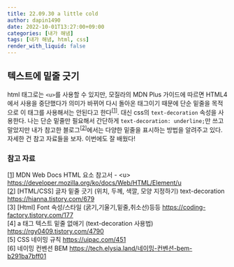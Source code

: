 ```yaml
---
title: 22.09.30 a little cold
author: dapin1490
date: 2022-10-01T13:27:00+09:00
categories: [내가 해냄]
tags: [내가 해냄, html, css]
render_with_liquid: false
---
```


## 텍스트에 밑줄 긋기
html 태그로는 `<u>`를 사용할 수 있지만, 모질라의 MDN Plus 가이드에 따르면 HTML4에서 사용을 중단했다가 의미가 바뀌어 다시 돌아온 태그이기 때문에 단순 밑줄을 목적으로 이 태그를 사용해서는 안된다고 한다<sup>[<a id="body-cite-01" href="#ref-cite-01">1</a>]</sup>. 대신 css의 `text-decoration` 속성을 사용한다. 나는 단순 밑줄만 필요해서 간단하게 `text-decoration: underline;`만 쓰고 말았지만 내가 참고한 블로그<sup>[<a id="body-cite-02" href="#ref-cite-02">2</a>]</sup>에서는 다양한 밑줄을 표시하는 방법을 알려주고 있다. 자세한 건 참고 자료들을 보자. 이번에도 잘 배웠다!  
  
### 참고 자료
[<a id="ref-cite-01" href="#body-cite-01">1</a>] MDN Web Docs HTML 요소 참고서 - &lt;u&gt; <a href="https://developer.mozilla.org/ko/docs/Web/HTML/Element/u" target="_blank" title="MDN Web Docs">https://developer.mozilla.org/ko/docs/Web/HTML/Element/u</a>  
[<a id="ref-cite-02" href="#body-cite-02">2</a>] &lbrack;HTML/CSS&rbrack; 글자 밑줄 긋기 (위치, 두께, 색깔, 모양 지정하기) text-decoration <a href="https://hianna.tistory.com/679" target="_blank" title="어제 오늘 내일 - hi.anna">https://hianna.tistory.com/679</a>  
&lbrack;3&rbrack; &lbrack;Html&rbrack; Font 속성/스타일 (굵기,기울기,밑줄,취소선)등등 <a href="https://coding-factory.tistory.com/177" target="_blank" title="코딩팩토리">https://coding-factory.tistory.com/177</a>  
&lbrack;4&rbrack; a 태그 텍스트 밑줄 없애기 (text-decoration 사용법) <a href="https://rgy0409.tistory.com/4790" target="_blank" title="친절한효자손 취미생활">https://rgy0409.tistory.com/4790</a>  
&lbrack;5&rbrack; CSS 네이밍 규칙 <a href="https://uipac.com/451" target="_blank" title="UIpac - David.Cheon">https://uipac.com/451</a>  
&lbrack;6&rbrack; 네이밍 컨벤션 BEM <a href="https://tech.elysia.land/%EB%84%A4%EC%9D%B4%EB%B0%8D-%EC%BB%A8%EB%B2%A4%EC%85%98-bem-b291ba7bff01" target="_blank" title="ELYSIA TECH BLOG - Hyunoh Bae">https://tech.elysia.land/네이밍-컨벤션-bem-b291ba7bff01</a>  